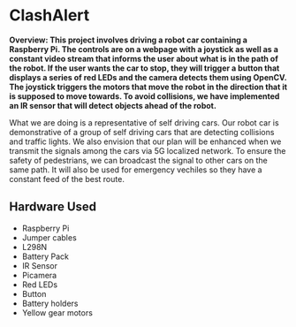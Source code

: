 # ClashAlert
**Overview: This project involves driving a robot car containing a Raspberry Pi. The controls are on a webpage with a joystick as well as a constant video stream that informs the user about what is in the path of the robot. If the user wants the car to stop, they will trigger a button that displays a series of red LEDs and the camera detects them using OpenCV. The joystick triggers the motors that move the robot in the direction that it is supposed to move towards. To avoid collisions, we have implemented an IR sensor that will detect objects ahead of the robot.**

What we are doing is a representative of self driving cars. Our robot car is demonstrative of a group of self driving cars that are detecting collisions and traffic lights. We also envision that our plan will be enhanced when we transmit the signals among the cars via 5G localized network. To ensure the safety of pedestrians, we can broadcast the signal to other cars on the same path. It will also be used for emergency vechiles so they have a constant feed of the best route. 

## Hardware Used
- Raspberry Pi
- Jumper cables
- L298N
- Battery Pack
- IR Sensor
- Picamera
- Red LEDs
- Button
- Battery holders
- Yellow gear motors
